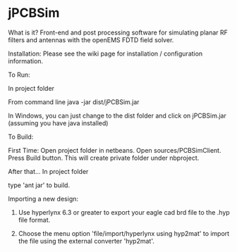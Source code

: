 jPCBSim
=======

What is it?
Front-end and post processing software for simulating planar RF filters and antennas with the openEMS FDTD field solver.

Installation:
Please see the wiki page for installation / configuration information.


To Run:

In project folder

From command line
java -jar dist/jPCBSim.jar

In Windows, you can just change to the dist folder and click on jPCBSim.jar  (assuming you have java installed)


To Build:

First Time:  Open project folder in netbeans.  Open sources/PCBSimClient.  Press Build button.  This will create private folder under nbproject.

After that...
In project folder

type 'ant jar'  to build.


Importing a new design:

1) Use hyperlynx 6.3 or greater to export your eagle cad brd file to the .hyp file format.

2) Choose the menu option 'file/import/hyperlynx using hyp2mat' to import the file using the external converter 'hyp2mat'.



